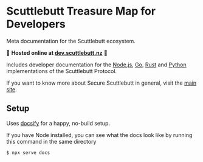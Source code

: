# Scuttlebutt Treasure Map for Developers

Meta documentation for the Scuttlebutt ecosystem.

:book: **Hosted online at [dev.scuttlebutt.nz](https://dev.scuttlebutt.nz)** :book:

Includes developer documentation for the [Node.js](https://dev.scuttlebutt.nz/#/javascript/), [Go](https://dev.scuttlebutt.nz/#/golang/), [Rust](https://dev.scuttlebutt.nz/#/rust/) and [Python](https://dev.scuttlebutt.nz/#/python/) implementations of the Scuttlebutt Protocol.

If you want to know more about Secure Scuttlebutt in general, visit the [main site](https://ssb.nz).

## Setup

Uses [docsify](https://docsify.js.org) for a happy, no-build setup.

If you have Node installed, you can see what the docs look like by running this command in the same directory

```bash
$ npx serve docs
```

